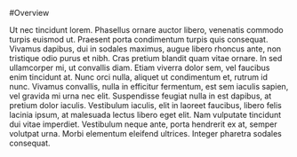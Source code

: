 #Overview

Ut nec tincidunt lorem. Phasellus ornare auctor libero, venenatis commodo turpis euismod ut. Praesent porta condimentum turpis quis consequat. Vivamus dapibus, dui in sodales maximus, augue libero rhoncus ante, non tristique odio purus et nibh. Cras pretium blandit quam vitae ornare. In sed ullamcorper mi, ut convallis diam. Etiam viverra dolor sem, vel faucibus enim tincidunt at. Nunc orci nulla, aliquet ut condimentum et, rutrum id nunc. Vivamus convallis, nulla in efficitur fermentum, est sem iaculis sapien, vel gravida mi urna nec elit. Suspendisse feugiat nulla in est dapibus, at pretium dolor iaculis. Vestibulum iaculis, elit in laoreet faucibus, libero felis lacinia ipsum, at malesuada lectus libero eget elit. Nam vulputate tincidunt dui vitae imperdiet. Vestibulum neque ante, porta hendrerit ex at, semper volutpat urna. Morbi elementum eleifend ultrices. Integer pharetra sodales consequat.
